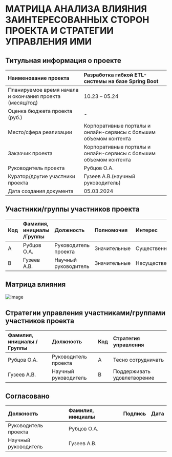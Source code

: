 # МАТРИЦА АНАЛИЗА ВЛИЯНИЯ ЗАИНТЕРЕСОВАННЫХ СТОРОН ПРОЕКТА И СТРАТЕГИИ УПРАВЛЕНИЯ ИМИ
## Титульная информация о проекте

| Наименование проекта                                    | Разработка гибкой ETL-системы на базе Spring Boot                  |
|:--------------------------------------------------------|:-------------------------------------------------------------------|
| Планируемое время начала и окончания проекта (месяц/год)| 10.23 – 05.24                                                      |
| Оценка бюджета проекта (руб.)                           | -                                                                  |
| Место/сфера реализации                                  | Корпоративные порталы и онлайн-сервисы с большим объемом контента  |
| Заказчик проекта                                        | Корпоративные порталы и онлайн-сервисы с большим объемом контента  |
| Руководитель проекта                                    | Рубцов О.А.                                                        |
| Куратор/другие участники проекта                        | Гузеев А.В.(научный руководитель)                                  |
| Дата создания документа                                 | 05.03.2024                                                         |

## Участники/группы участников проекта

|Код| Фамилия, инициалы /Группы | Должность            |Полномочия    |Интерес         |
|:--|:--------------------------|:---------------------|:-------------|:---------------|
|А  | Рубцов О.А.               | Руководитель проекта | Значительные | Существенный   |
|B  | Гузеев А.В.               | Научный руководитель | Значительные | Несущественный |

## Матрица влияния

![image](https://github.com/rubtsov-oleg/design-workshop/assets/143227875/a49a833e-a930-4bc8-a5f6-438b23c012a7)

## Стратегии управления участниками/группами участников проекта

| Фамилия, инициалы /Группы | Должность            | Код | Стратегия управления        |
|:--------------------------|:---------------------|:----|:----------------------------|
| Рубцов О.А.               | Руководитель проекта | А   | Тесно сотрудничать          |
| Гузеев А.В.               | Научный руководитель | B   | Поддерживать удовлетворение |

## Согласовано

| Должность            | Фамилия, инициалы |Подпись|Дата |
|:---------------------|:------------------|:------|:----|
| Руководитель проекта | Рубцов О.А.       |       |     |
| Научный руководитель | Гузеев А.В.       |       |     |
